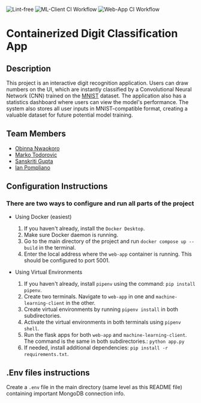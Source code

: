 ![Lint-free](https://github.com/software-students-fall2024/4-containers-all-stars-v4/actions/workflows/lint.yml/badge.svg)
![ML-Client CI Workflow](https://github.com/software-students-fall2024/4-containers-all-stars-v4/actions/workflows/ml-client.yml/badge.svg)
![Web-App CI Workflow](https://github.com/software-students-fall2024/4-containers-all-stars-v4/actions/workflows/web-app.yml/badge.svg)

# Containerized Digit Classification App

## Description

This project is an interactive digit recognition application. Users can draw numbers on the UI, which are instantly classified by a Convolutional Neural Network (CNN) trained on the [MNIST](https://en.wikipedia.org/wiki/MNIST_database) dataset. The application also has a statistics dashboard where users can view the model's performance. The system also stores all user inputs in MNIST-compatible format, creating a valuable dataset for future potential model training.

## Team Members

- [Obinna Nwaokoro](https://www.github.com/ocnwaokoro)
- [Marko Todorovic](https://github.com/mtodorovic27)
- [Sanskriti Gupta](https://github.com/sanskritig08)
- [Ian Pompliano](https://www.github.com/ianpompliano)

## Configuration Instructions

### There are two ways to configure and run all parts of the project

- Using Docker (easiest)

    1. If you haven't already, install the `Docker Desktop`.
    2. Make sure Docker daemon is running.
    3. Go to the main directory of the project and run `docker compose up --build` in the terminal.
    4. Enter the local address where the `web-app` container is running. This should be configured to port 5001.

- Using Virtual Environments

    1. If you haven't already, install `pipenv` using the command: `pip install pipenv`.
    2. Create two terminals. Navigate to `web-app` in one and `machine-learning-client` in the other.
    3. Create virtual environments by running `pipenv install` in both subdirectories.
    4. Activate the virtual environments in both terminals using `pipenv shell`.
    5. Run the flask apps for both `web-app` and `machine-learning-client`. The command is the same in both subdirectories.: `python app.py`
    6. If needed, install additional dependencies: `pip install -r requirements.txt`.

## .Env files instructions

Create a `.env` file in the main directory (same level as this README file) containing important MongoDB connection info.
